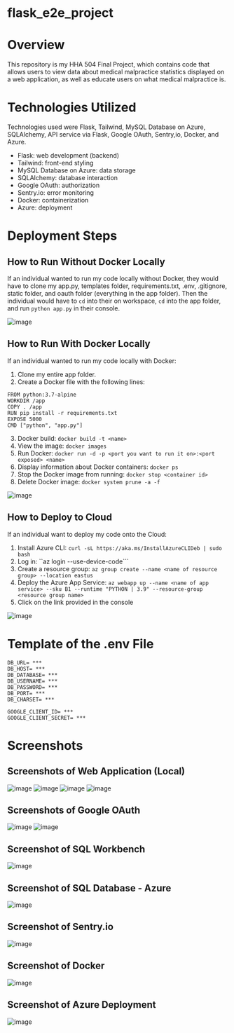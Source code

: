 # flask_e2e_project

# Overview
This repository is my HHA 504 Final Project, which contains code that allows users to view data about medical malpractice statistics displayed on a web application, as well as educate users on what medical malpractice is. 

# Technologies Utilized
Technologies used were Flask, Tailwind, MySQL Database on Azure, SQLAlchemy, API service via Flask, Google OAuth, Sentry,io, Docker, and Azure. 

- Flask: web development (backend)
- Tailwind: front-end styling
- MySQL Database on Azure: data storage
- SQLAlchemy: database interaction
- Google OAuth: authorization
- Sentry.io: error monitoring
- Docker: containerization
- Azure: deployment

# Deployment Steps

## How to Run Without Docker Locally

If an individual wanted to run my code locally without Docker, they would have to clone my app.py, templates folder, requirements.txt, .env, .gitignore, static folder, and oauth folder (everything in the app folder). Then the individual would have to `cd` into their on workspace, `cd` into the app folder, and run `python app.py` in their console. 

![image](https://github.com/jesschannn/flask_e2e_project/assets/123782059/c23e5a0d-d591-4f46-ab5e-e69b89de59ad)

## How to Run With Docker Locally

If an individual wanted to run my code locally with Docker: 
1. Clone my entire app folder.
2. Create a Docker file with the following lines:

```
FROM python:3.7-alpine
WORKDIR /app
COPY . /app
RUN pip install -r requirements.txt
EXPOSE 5000
CMD ["python", "app.py"]
```
   
3. Docker build: ```docker build -t <name>```
4. View the image: ```docker images```
5. Run Docker: ```docker run -d -p <port you want to run it on>:<port exposed> <name>```
6. Display information about Docker containers: ```docker ps```
7. Stop the Docker image from running: ```docker stop <container id>```
8. Delete Docker image: ```docker system prune -a -f```

![image](https://github.com/jesschannn/flask_e2e_project/assets/123782059/3531d510-ae8a-4f51-89ed-333037a7b35a)


## How to Deploy to Cloud
If an individual want to deploy my code onto the Cloud:
1. Install Azure CLI: ```curl -sL https://aka.ms/InstallAzureCLIDeb | sudo bash```
2. Log in: ``az login --use-device-code```
3. Create a resource group: ```az group create --name <name of resource group> --location eastus```
4. Deploy the Azure App Service: ```az webapp up --name <name of app service> --sku B1 --runtime "PYTHON | 3.9" --resource-group <resource group name>```
5. Click on the link provided in the console

![image](https://github.com/jesschannn/flask_e2e_project/assets/123782059/1ab38566-db97-46b3-8386-de228cd994d5)

# Template of the .env File

```
DB_URL= ***
DB_HOST= ***
DB_DATABASE= ***
DB_USERNAME= ***
DB_PASSWORD= ***
DB_PORT= ***
DB_CHARSET= ***

GOOGLE_CLIENT_ID= ***
GOOGLE_CLIENT_SECRET= ***
```

# Screenshots

## Screenshots of Web Application (Local)

![image](https://github.com/jesschannn/flask_e2e_project/assets/123782059/09d28673-7a43-4095-ab67-b5dc67498f3c)
![image](https://github.com/jesschannn/flask_e2e_project/assets/123782059/5138f420-2ec9-490e-bfae-850be956a5fb)
![image](https://github.com/jesschannn/flask_e2e_project/assets/123782059/1823aa44-49e6-46aa-a10f-0cdbef9f9391)
![image](https://github.com/jesschannn/flask_e2e_project/assets/123782059/89188fac-20a9-42e0-bba8-2d4434de683c)

## Screenshots of Google OAuth
![image](https://github.com/jesschannn/flask_e2e_project/assets/123782059/e65ad256-940b-41c1-a386-505689416fbb)
![image](https://github.com/jesschannn/flask_e2e_project/assets/123782059/62136645-da65-4cc6-a3b5-d36a44773e6e)

## Screenshot of SQL Workbench
![image](https://github.com/jesschannn/flask_e2e_project/assets/123782059/0cdfe105-489f-459b-8aa3-069a078f94f2)

## Screenshot of SQL Database - Azure
![image](https://github.com/jesschannn/flask_e2e_project/assets/123782059/4c1e58a5-45b8-4b5f-9345-cdf20fb07cf6)

## Screenshot of Sentry.io
![image](https://github.com/jesschannn/flask_e2e_project/assets/123782059/de35f3bc-1375-4fb0-aa5f-911fc592ec1d)

## Screenshot of Docker
![image](https://github.com/jesschannn/flask_e2e_project/assets/123782059/598492ab-a367-45d8-8a30-28faa78b5e4e)

## Screenshot of Azure Deployment
![image](https://github.com/jesschannn/flask_e2e_project/assets/123782059/6e75e053-f086-47fe-b5ca-fdcc3afcf2e4)
